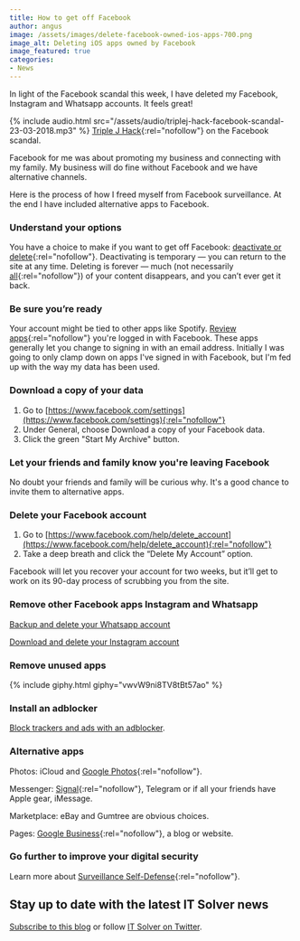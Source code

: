 ```yaml
---
title: How to get off Facebook
author: angus
image: /assets/images/delete-facebook-owned-ios-apps-700.png
image_alt: Deleting iOS apps owned by Facebook
image_featured: true
categories:
- News
---
```

In light of the Facebook scandal this week, I have deleted my Facebook, Instagram and Whatsapp accounts. It feels great!

{% include audio.html src="/assets/audio/triplej-hack-facebook-scandal-23-03-2018.mp3" %} [Triple J Hack](http://www.abc.net.au/triplej/programs/hack/hack/9559680){:rel="nofollow"} on the Facebook scandal.

Facebook for me was about promoting my business and connecting with my family. My business will do fine without Facebook and we have alternative channels.

Here is the process of how I freed myself from Facebook surveillance. At the end I have included alternative apps to Facebook.

### Understand your options
You have a choice to make if you want to get off Facebook: [deactivate or delete](https://www.facebook.com/help/359046244166395/){:rel="nofollow"}. Deactivating is temporary — you can return to the site at any time. Deleting is forever — much (not necessarily [all](https://www.facebook.com/help/224562897555674/?ref=u2u){:rel="nofollow"}) of your content disappears, and you can’t ever get it back.

### Be sure you’re ready
Your account might be tied to other apps like Spotify. [Review apps](https://www.facebook.com/settings?tab=applications){:rel="nofollow"} you're logged in with Facebook. These apps generally let you change to signing in with an email address.
Initially I was going to only clamp down on apps I've signed in with Facebook, but I'm fed up with the way my data has been used.

### Download a copy of your data
1. Go to [https://www.facebook.com/settings](https://www.facebook.com/settings){:rel="nofollow"}
2. Under General, choose Download a copy of your Facebook data.
3. Click the green "Start My Archive" button.

### Let your friends and family know you're leaving Facebook
No doubt your friends and family will be curious why. It's a good chance to invite them to alternative apps.

### Delete your Facebook account
1. Go to [https://www.facebook.com/help/delete_account](https://www.facebook.com/help/delete_account){:rel="nofollow"}
2. Take a deep breath and click the “Delete My Account” option. 

Facebook will let you recover your account for two weeks, but it’ll get to work on its 90-day process of scrubbing you from the site.

### Remove other Facebook apps Instagram and Whatsapp

[Backup and delete your Whatsapp account](https://support.itsolver.net/hc/en-au/articles/360000117475-Backup-and-delete-your-Whatsapp-account)

[Download and delete your Instagram account](https://support.itsolver.net/hc/en-au/articles/360000116196-Download-and-delete-your-Instagram-account)

### Remove unused apps
{% include giphy.html giphy="vwvW9ni8TV8tBt57ao" %}

### Install an adblocker
[Block trackers and ads with an adblocker](/tips-and-tricks/2017/12/01/surf-the-web-without-annoying-ads).

### Alternative apps
Photos: iCloud and [Google Photos](https://photos.google.com){:rel="nofollow"}.

Messenger: [Signal](https://signal.org/install){:rel="nofollow"}, Telegram or if all your friends have Apple gear, iMessage.

Marketplace: eBay and Gumtree are obvious choices.

Pages: [Google Business](https://business.google.com){:rel="nofollow"}, a blog or website.

### Go further to improve your digital security
Learn more about [Surveillance Self-Defense](https://ssd.eff.org/){:rel="nofollow"}.

## Stay up to date with the latest IT Solver news
[Subscribe to this blog](/blog) or follow [IT Solver on Twitter](https://twitter.com/itsolvernet).
